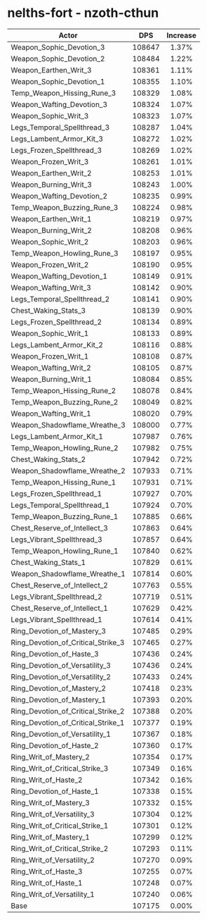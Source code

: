 # nelths-fort - nzoth-cthun
| Actor | DPS | Increase |
|---|:---:|:---:|
|Weapon_Sophic_Devotion_3|108647|1.37%|
|Weapon_Sophic_Devotion_2|108484|1.22%|
|Weapon_Earthen_Writ_3|108361|1.11%|
|Weapon_Sophic_Devotion_1|108355|1.10%|
|Temp_Weapon_Hissing_Rune_3|108329|1.08%|
|Weapon_Wafting_Devotion_3|108324|1.07%|
|Weapon_Sophic_Writ_3|108323|1.07%|
|Legs_Temporal_Spellthread_3|108287|1.04%|
|Legs_Lambent_Armor_Kit_3|108272|1.02%|
|Legs_Frozen_Spellthread_3|108269|1.02%|
|Weapon_Frozen_Writ_3|108261|1.01%|
|Weapon_Earthen_Writ_2|108253|1.01%|
|Weapon_Burning_Writ_3|108243|1.00%|
|Weapon_Wafting_Devotion_2|108235|0.99%|
|Temp_Weapon_Buzzing_Rune_3|108224|0.98%|
|Weapon_Earthen_Writ_1|108219|0.97%|
|Weapon_Burning_Writ_2|108208|0.96%|
|Weapon_Sophic_Writ_2|108203|0.96%|
|Temp_Weapon_Howling_Rune_3|108197|0.95%|
|Weapon_Frozen_Writ_2|108190|0.95%|
|Weapon_Wafting_Devotion_1|108149|0.91%|
|Weapon_Wafting_Writ_3|108142|0.90%|
|Legs_Temporal_Spellthread_2|108141|0.90%|
|Chest_Waking_Stats_3|108139|0.90%|
|Legs_Frozen_Spellthread_2|108134|0.89%|
|Weapon_Sophic_Writ_1|108133|0.89%|
|Legs_Lambent_Armor_Kit_2|108116|0.88%|
|Weapon_Frozen_Writ_1|108108|0.87%|
|Weapon_Wafting_Writ_2|108105|0.87%|
|Weapon_Burning_Writ_1|108084|0.85%|
|Temp_Weapon_Hissing_Rune_2|108078|0.84%|
|Temp_Weapon_Buzzing_Rune_2|108049|0.82%|
|Weapon_Wafting_Writ_1|108020|0.79%|
|Weapon_Shadowflame_Wreathe_3|108000|0.77%|
|Legs_Lambent_Armor_Kit_1|107987|0.76%|
|Temp_Weapon_Howling_Rune_2|107982|0.75%|
|Chest_Waking_Stats_2|107942|0.72%|
|Weapon_Shadowflame_Wreathe_2|107933|0.71%|
|Temp_Weapon_Hissing_Rune_1|107931|0.71%|
|Legs_Frozen_Spellthread_1|107927|0.70%|
|Legs_Temporal_Spellthread_1|107924|0.70%|
|Temp_Weapon_Buzzing_Rune_1|107885|0.66%|
|Chest_Reserve_of_Intellect_3|107863|0.64%|
|Legs_Vibrant_Spellthread_3|107857|0.64%|
|Temp_Weapon_Howling_Rune_1|107840|0.62%|
|Chest_Waking_Stats_1|107829|0.61%|
|Weapon_Shadowflame_Wreathe_1|107814|0.60%|
|Chest_Reserve_of_Intellect_2|107763|0.55%|
|Legs_Vibrant_Spellthread_2|107719|0.51%|
|Chest_Reserve_of_Intellect_1|107629|0.42%|
|Legs_Vibrant_Spellthread_1|107614|0.41%|
|Ring_Devotion_of_Mastery_3|107485|0.29%|
|Ring_Devotion_of_Critical_Strike_3|107465|0.27%|
|Ring_Devotion_of_Haste_3|107436|0.24%|
|Ring_Devotion_of_Versatility_3|107436|0.24%|
|Ring_Devotion_of_Versatility_2|107433|0.24%|
|Ring_Devotion_of_Mastery_2|107418|0.23%|
|Ring_Devotion_of_Mastery_1|107393|0.20%|
|Ring_Devotion_of_Critical_Strike_2|107388|0.20%|
|Ring_Devotion_of_Critical_Strike_1|107377|0.19%|
|Ring_Devotion_of_Versatility_1|107367|0.18%|
|Ring_Devotion_of_Haste_2|107360|0.17%|
|Ring_Writ_of_Mastery_2|107354|0.17%|
|Ring_Writ_of_Critical_Strike_3|107349|0.16%|
|Ring_Writ_of_Haste_2|107342|0.16%|
|Ring_Devotion_of_Haste_1|107338|0.15%|
|Ring_Writ_of_Mastery_3|107332|0.15%|
|Ring_Writ_of_Versatility_3|107304|0.12%|
|Ring_Writ_of_Critical_Strike_1|107301|0.12%|
|Ring_Writ_of_Mastery_1|107299|0.12%|
|Ring_Writ_of_Critical_Strike_2|107293|0.11%|
|Ring_Writ_of_Versatility_2|107270|0.09%|
|Ring_Writ_of_Haste_3|107255|0.07%|
|Ring_Writ_of_Haste_1|107248|0.07%|
|Ring_Writ_of_Versatility_1|107240|0.06%|
|Base|107175|0.00%|

